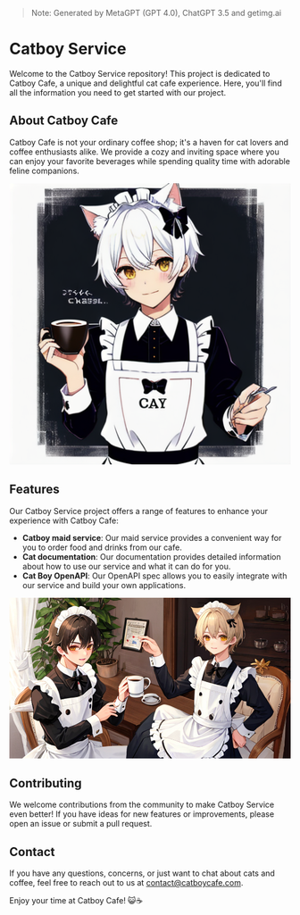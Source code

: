 > Note: Generated by MetaGPT (GPT 4.0), ChatGPT 3.5 and getimg.ai

# Catboy Service

Welcome to the Catboy Service repository! 
This project is dedicated to Catboy Cafe, a unique and delightful cat cafe experience. 
Here, you'll find all the information you need to get started with our project.

## About Catboy Cafe

Catboy Cafe is not your ordinary coffee shop; it's a haven for cat lovers and coffee enthusiasts alike. We provide a cozy and inviting space where you can enjoy your favorite beverages while spending quality time with adorable feline companions.

![Catboy](/images/catboy-2.png)

## Features

Our Catboy Service project offers a range of features to enhance your experience with Catboy Cafe:

- **Catboy maid service**: Our maid service provides a convenient way for you to order food and drinks from our cafe.
- **Cat documentation**: Our documentation provides detailed information about how to use our service and what it can do for you.
- **Cat Boy OpenAPI**: Our OpenAPI spec allows you to easily integrate with our service and build your own applications.

![Catboy Cafe Cats](/images/catboys-1.png)

## Contributing
We welcome contributions from the community to make Catboy Service even better! 
If you have ideas for new features or improvements, please open an issue or submit a pull request.

## Contact
If you have any questions, concerns, or just want to chat about cats and coffee, feel free to reach out to us at contact@catboycafe.com.

Enjoy your time at Catboy Cafe! 😺☕